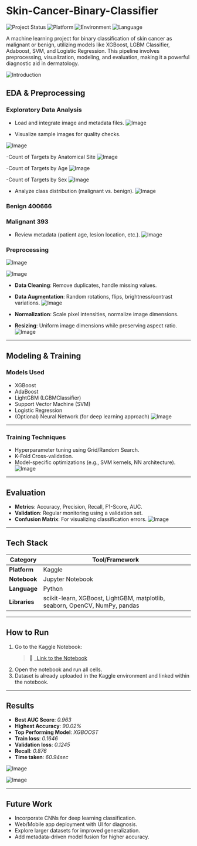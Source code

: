# Skin-Cancer-Binary-Classifier
![Project Status](https://img.shields.io/badge/status-Completed-brightgreen.svg)
![Platform](https://img.shields.io/badge/platform-Kaggle-blue.svg)
![Environment](https://img.shields.io/badge/environment-Jupyter%20Notebook-orange.svg)
![Language](https://img.shields.io/badge/language-Python-blue.svg)

A machine learning project for binary classification of skin cancer as malignant or benign, utilizing models like XGBoost, LGBM Classifier, Adaboost, SVM, and Logistic Regression. This pipeline involves preprocessing, visualization, modeling, and evaluation, making it a powerful diagnostic aid in dermatology.

![Introduction](https://github.com/user-attachments/assets/a4d22af5-9553-47ea-835a-59f639172f06)


##  EDA & Preprocessing

### Exploratory Data Analysis
- Load and integrate image and metadata files.
![Image](https://github.com/user-attachments/assets/ca96df0d-ebec-4ecd-9d49-891d09add81b)

- Visualize sample images for quality checks.

![Image](https://github.com/user-attachments/assets/0e617997-50d1-44e1-b3a2-16b90650bfcf)

-Count of Targets by Anatomical Site
![Image](https://github.com/user-attachments/assets/741e745a-d990-42f7-b468-e6617a5ea078)

-Count of Targets by Age 
![Image](https://github.com/user-attachments/assets/ddc5fede-8b81-4867-b777-1ba1210c51d3)

-Count of Targets by Sex
![Image](https://github.com/user-attachments/assets/8fc07d31-d2fa-40c0-a706-6418963a0890)
- Analyze class distribution (malignant vs. benign).
![Image](https://github.com/user-attachments/assets/fdf47299-6d82-4b04-8af3-a8386a7e90f2)
### Benign         400666
### Malignant       393
- Review metadata (patient age, lesion location, etc.).
![Image](https://github.com/user-attachments/assets/b1f39c1c-2023-4d35-b058-4f986008ccfb)

###  Preprocessing
![Image](https://github.com/user-attachments/assets/1de69677-eb57-47ac-9c11-eb8f4d15f11f)

![Image](https://github.com/user-attachments/assets/65611ace-a879-40c6-92a4-82b9d690314f)

- **Data Cleaning**: Remove duplicates, handle missing values.
- **Data Augmentation**: Random rotations, flips, brightness/contrast variations.
![Image](https://github.com/user-attachments/assets/a6a4f88e-19fb-4613-9f62-d55f31199d88)

- **Normalization**: Scale pixel intensities, normalize image dimensions.
- **Resizing**: Uniform image dimensions while preserving aspect ratio.
![Image](https://github.com/user-attachments/assets/867e1d33-5549-4ac1-aae4-3797b14e6604)

---

## Modeling & Training

### Models Used
- XGBoost
- AdaBoost
- LightGBM (LGBMClassifier)
- Support Vector Machine (SVM)
- Logistic Regression
- (Optional) Neural Network (for deep learning approach)
![Image](https://github.com/user-attachments/assets/e538dcf7-7fc5-4795-ad73-1611b0f7ecad)
---

### Training Techniques
- Hyperparameter tuning using Grid/Random Search.
- K-Fold Cross-validation.
- Model-specific optimizations (e.g., SVM kernels, NN architecture).
![Image](https://github.com/user-attachments/assets/2cf85eb7-fb61-4547-bc29-b5d16545e086)
---

## Evaluation

- **Metrics**: Accuracy, Precision, Recall, F1-Score, AUC.
- **Validation**: Regular monitoring using a validation set.
- **Confusion Matrix**: For visualizing classification errors.
![Image](https://github.com/user-attachments/assets/5377603a-7b55-4825-a533-c9c13819db28)
---

## Tech Stack

| Category      | Tool/Framework              |
|---------------|------------------------------|
| **Platform**  | Kaggle                       |
| **Notebook**  | Jupyter Notebook             |
| **Language**  | Python                       |
| **Libraries** | scikit-learn, XGBoost, LightGBM, matplotlib, seaborn, OpenCV, NumPy, pandas |

---


## How to Run

1. Go to the Kaggle Notebook:
   > 📎 _[Link to the Notebook](your-kaggle-notebook-link-here)
2. Open the notebook and run all cells.
3. Dataset is already uploaded in the Kaggle environment and linked within the notebook.

---

## Results
- **Best AUC Score**: _0.963_
- **Highest Accuracy**: _90.02%_
- **Top Performing Model**: _XGBOOST_
- **Train loss**: _0.1646_
- **Validation loss**: _0.1245_
- **Recall**: _0.876_
- **Time taken**: _60.94sec_

![Image](https://github.com/user-attachments/assets/d1a54183-7afe-43c8-bd53-0a1e8d9f11e1)

![Image](https://github.com/user-attachments/assets/63cfd5e8-b9ce-4dcd-9269-0add796e33e6)

---

## Future Work

- Incorporate CNNs for deep learning classification.
- Web/Mobile app deployment with UI for diagnosis.
- Explore larger datasets for improved generalization.
- Add metadata-driven model fusion for higher accuracy.

